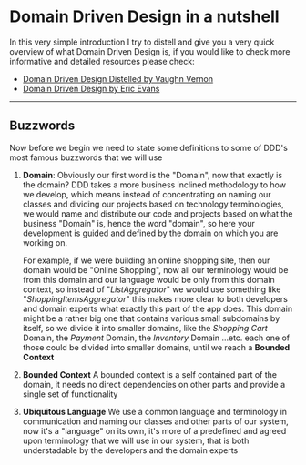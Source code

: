 # Domain Driven Design in a nutshell
In this very simple introduction I try to distell and give you a very quick overview of what Domain Driven Design is, if you would like to check more informative and detailed resources please check:
* [Domain Driven Design Distelled by Vaughn Vernon](https://www.amazon.com/Domain-Driven-Design-Distilled-Vaughn-Vernon/dp/0134434420/ref=sr_1_sc_1?ie=UTF8&qid=1499649365&sr=8-1-spell&keywords=domain+driven+design+distelled)
* [Domain Driven Design by Eric Evans](https://www.amazon.com/Domain-Driven-Design-Tackling-Complexity-Software/dp/0321125215/ref=sr_1_1?ie=UTF8&qid=1499649453&sr=8-1&keywords=domain+driven+design)

______


## Buzzwords

Now before we begin we need to state some definitions to some of DDD's most famous buzzwords that we will use

1. **Domain**: Obviously our first word is the "Domain", now that exactly is the domain? DDD takes a more business inclined methodology to how we develop, which means instead of concentrating on naming our classes and dividing our projects based on technology terminologies, we would name and distribute our code and projects based on what the business "Domain" is, hence the word "domain", so here your development is guided and defined by the domain on which you are working on.

      For example, if we were building an online shopping site, then our domain would be "Online Shopping", now all our terminology would be from this domain and our language would be only from this domain context, so instead of "*ListAggregator*" we would use something like "*ShoppingItemsAggregator*" this makes more clear to both developers and domain experts what exactly this part of the app does.
      This domain might be a rather big one that contains various small subdomains by itself, so we divide it into smaller domains, like the *Shopping Cart* Domain, the *Payment* Domain, the *Inventory* Domain ...etc. each one of those could be divided into smaller domains, until we reach a **Bounded Context**

2. **Bounded Context** A bounded context is a self contained part of the domain, it needs no direct dependencies on other parts and provide a single set of functionality

3. **Ubiquitous Language** We use a common language and terminology in communication and naming our classes and other parts of our system, now it's a "language" on its own, it's more of a predefined and agreed upon terminology that we will use in our system, that is both understadable by the developers and the domain experts

